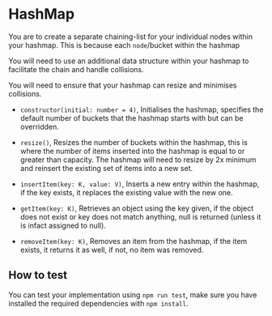 
# HashMap

You are to create a separate chaining-list for your individual nodes within your hashmap. This is because each `node`/bucket within the hashmap 

You will need to use an additional data structure within your hashmap to facilitate the chain and handle collisions.

You will need to ensure that your hashmap can resize and minimises collisions.

* `constructor(initial: number = 4)`, Initialises the hashmap, specifies the default number of buckets that the hashmap starts with but can be overridden.

* `resize()`, Resizes the number of buckets within the hashmap, this is where the number of items inserted into the hashmap is equal to or greater than capacity. The hashmap will need to resize by 2x minimum and reinsert the existing set of items into a new set.


* `insertItem(key: K, value: V)`, Inserts a new entry within the hashmap, if the key exists, it replaces the existing value with the new one.

* `getItem(key: K)`, Retrieves an object using the key given, if the object does not exist or key does not match anything, null is returned (unless it is infact assigned to null).

* `removeItem(key: K)`, Removes an item from the hashmap, if the item exists, it returns it as well, if not, no item was removed.


## How to test

You can test your implementation using `npm run test`, make sure you have installed the required dependencies with `npm install`.
